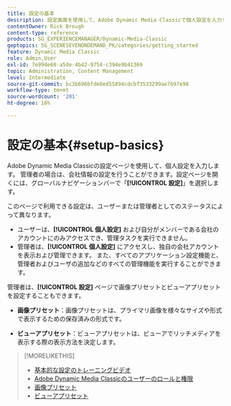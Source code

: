 ```yaml
---
title: 設定の基本
description: 設定画面を使用して、Adobe Dynamic Media Classicで個人設定を入力する方法を説明します。 管理者の場合は、会社の設定を指定します。
contentOwner: Rick Brough
content-type: reference
products: SG_EXPERIENCEMANAGER/Dynamic-Media-Classic
geptopics: SG_SCENESEVENONDEMAND_PK/categories/getting_started
feature: Dynamic Media Classic
role: Admin,User
exl-id: 7e99de68-a5de-4b42-9754-c394e9b41369
topic: Administration, Content Management
level: Intermediate
source-git-commit: bc3b696bfde0ed55894cdcbf3533299ae7697e98
workflow-type: tm+mt
source-wordcount: '201'
ht-degree: 16%

---
```


# 設定の基本{#setup-basics}

Adobe Dynamic Media Classicの設定ページを使用して、個人設定を入力します。 管理者の場合は、会社情報の設定を行うことができます。設定ページを開くには、グローバルナビゲーションバーで「**[!UICONTROL 設定]**」を選択します。

このページで利用できる設定は、ユーザーまたは管理者としてのステータスによって異なります。

* ユーザーは、**[!UICONTROL 個人設定]** および自分がメンバーである会社のアカウントにのみアクセスでき、管理タスクを実行できません。
* 管理者は、**[!UICONTROL 個人設定]** にアクセスし、独自の会社アカウントを表示および管理できます。 また、すべてのアプリケーション設定機能と、管理者およびユーザの追加などのすべての管理機能を実行することができます。

管理者は、**[!UICONTROL 設定]** ページで画像プリセットとビューアプリセットを設定することもできます。

* **画像プリセット**：画像プリセットは、プライマリ画像を様々なサイズや形式で表示するための保存済みの形式です。

* **ビューアプリセット**：ビューアプリセットは、ビューアでリッチメディアを表示する際の表示方法を決定します。

>[!MORELIKETHIS]
>
>* [ 基本的な設定のトレーニングビデオ ](https://s7d5.scene7.com/s7viewers/html5/VideoViewer.html?videoserverurl=https://s7d5.scene7.com/is/content/&amp;emailurl=https://s7d5.scene7.com/s7/emailFriend&amp;serverUrl=https://s7d5.scene7.com/is/image/&amp;config=Scene7SharedAssets/Universal_HTML5_Video&amp;contenturl=https://s7d5.scene7.com/skins/&amp;asset=S7tutorials/573_Setup%20Basics_converted%20renamed_Getting%20Started-AVS)
>* [Adobe Dynamic Media Classicのユーザーのロールと権限 ](administration-setup.md#user_administration)
>* [画像プリセット](application-setup.md#image_presets)
>* [ ビューアプリセット ](application-setup.md#viewer_presets)

